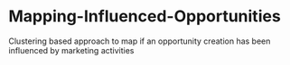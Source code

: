 # Mapping-Influenced-Opportunities
Clustering based approach to map if an opportunity creation has been influenced by marketing activities

